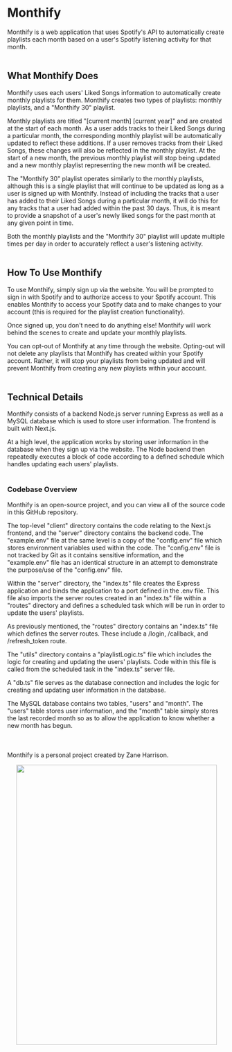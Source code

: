# Monthify

Monthify is a web application that uses Spotify's API to automatically create playlists each month based on a user's Spotify listening activity for that month.
<br></br>

## What Monthify Does

Monthify uses each users' Liked Songs information to automatically create monthly playlists for them. Monthify creates two types of playlists: monthly playlists, and a "Monthify 30" playlist. 

Monthly playlists are titled "[current month] [current year]" and are created at the start of each month. As a user adds tracks to their Liked Songs during a particular month, the corresponding monthly playlist will be automatically updated to reflect these additions. If a user removes tracks from their Liked Songs, these changes will also be reflected in the monthly playlist. At the start of a new month, the previous monthly playlist will stop being updated and a new monthly playlist representing the new month will be created.

The "Monthify 30" playlist operates similarly to the monthly playlists, although this is a single playlist that will continue to be updated as long as a user is signed up with Monthify. Instead of including the tracks that a user has added to their Liked Songs during a particular month, it will do this for any tracks that a user had added within the past 30 days. Thus, it is meant to provide a snapshot of a user's newly liked songs for the past month at any given point in time. 

Both the monthly playlists and the "Monthify 30" playlist will update multiple times per day in order to accurately reflect a user's listening activity.
<br></br>

## How To Use Monthify

To use Monthify, simply sign up via the website. You will be prompted to sign in with Spotify and to authorize access to your Spotify account. This enables Monthify to access your Spotify data and to make changes to your account (this is required for the playlist creation functionality). 

Once signed up, you don't need to do anything else! Monthify will work behind the scenes to create and update your monthly playlists. 

You can opt-out of Monthify at any time through the website. Opting-out will not delete any playlists that Monthify has created within your Spotify account. Rather, it will stop your playlists from being updated and will prevent Monthify from creating any new playlists within your account.
<br></br>

## Technical Details 

Monthify consists of a backend Node.js server running Express as well as a MySQL database which is used to store user information. The frontend is built with Next.js.

At a high level, the application works by storing user information in the database when they sign up via the website. The Node backend then repeatedly executes a block of code according to a defined schedule which handles updating each users' playlists.
<br></br>

### Codebase Overview

Monthify is an open-source project, and you can view all of the source code in this GitHub repository.

The top-level "client" directory contains the code relating to the Next.js frontend, and the "server" directory contains the backend code. The "example.env" file at the same level is a copy of the "config.env" file which stores environment variables used within the code. The "config.env" file is not tracked by Git as it contains sensitive information, and the "example.env" file has an identical structure in an attempt to demonstrate the purpose/use of the "config.env" file.

Within the "server" directory, the "index.ts" file creates the Express application and binds the application to a port defined in the .env file. This file also imports the server routes created in an "index.ts" file within a "routes" directory and defines a scheduled task which will be run in order to update the users' playlists. 

As previously mentioned, the "routes" directory contains an "index.ts" file which defines the server routes. These include a /login, /callback, and /refresh_token route.

The "utils" directory contains a "playlistLogic.ts" file which includes the logic for creating and updating the users' playlists. Code within this file is called from the scheduled task in the "index.ts" server file. 

A "db.ts" file serves as the database connection and includes the logic for creating and updating user information in the database.

The MySQL database contains two tables, "users" and "month". The "users" table stores user information, and the "month" table simply stores the last recorded month so as to allow the application to know whether a new month has begun.
<br></br>
<br></br>
Monthify is a personal project created by Zane Harrison.

<p align="center">
  <img width="463" height="646" src="https://github.com/zaneHarrison/monthify-app/assets/98977195/60bf25a4-40dc-4583-b3b1-77e1f2266502">
</p>
